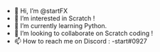 - 👋 Hi, I’m @startFX
- 👀 I’m interested in Scratch !
- 🌱 I’m currently learning Python.
- 💞️ I’m looking to collaborate on Scratch coding !
- 📫 How to reach me on Discord : -start#0927

<!---
startFX/startFX is a ✨ special ✨ repository because its `README.md` (this file) appears on your GitHub profile.
You can click the Preview link to take a look at your changes.
--->
